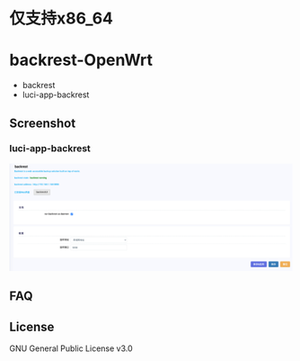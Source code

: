# 仅支持x86_64   
# backrest-OpenWrt

-   backrest
-   luci-app-backrest

## Screenshot

### luci-app-backrest

![luci-app-backrest screenshot](assets/luci-screenshot.png)

## FAQ

## License

GNU General Public License v3.0
